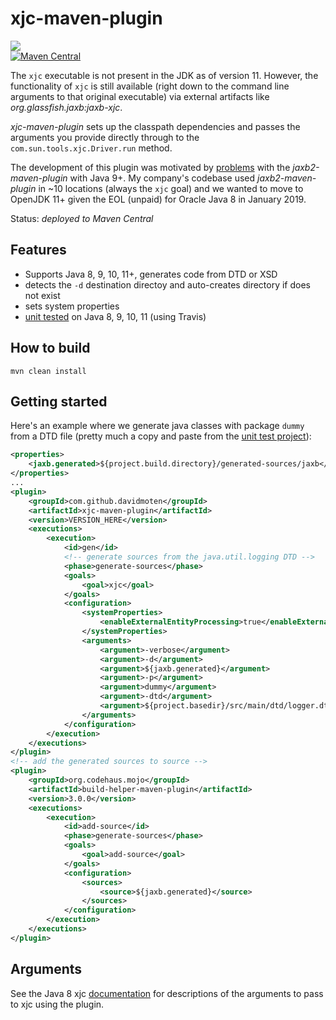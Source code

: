 # xjc-maven-plugin
<a href="https://travis-ci.org/davidmoten/xjc-maven-plugin"><img src="https://travis-ci.org/davidmoten/xjc-maven-plugin.svg"/></a><br/>
[![Maven Central](https://maven-badges.herokuapp.com/maven-central/com.github.davidmoten/xjc-maven-plugin/badge.svg?style=flat)](https://maven-badges.herokuapp.com/maven-central/com.github.davidmoten/xjc-maven-plugin)

The `xjc` executable is not present in the JDK as of version 11. However, the functionality of `xjc` is still available (right down to the command line arguments to that original executable) via external artifacts like *org.glassfish.jaxb:jaxb-xjc*.

*xjc-maven-plugin* sets up the classpath dependencies and passes the arguments you provide directly through to the `com.sun.tools.xjc.Driver.run` method.

The development of this plugin was motivated by [problems](https://github.com/mojohaus/jaxb2-maven-plugin/issues/43) with the *jaxb2-maven-plugin* with Java 9+. My company's codebase used *jaxb2-maven-plugin* in ~10 locations (always the `xjc` goal) and we wanted to move to OpenJDK 11+ given the EOL (unpaid) for Oracle Java 8 in January 2019.

Status: *deployed to Maven Central*

## Features
* Supports Java 8, 9, 10, 11+, generates code from DTD or XSD
* detects the `-d` destination directoy and auto-creates directory if does not exist
* sets system properties
* [unit tested](xjc-maven-plugin-test) on Java 8, 9, 10, 11 (using Travis)

## How to build
```
mvn clean install
```

## Getting started

Here's an example where we generate java classes with package `dummy` from a DTD file (pretty much a copy and paste from the [unit test project](xjc-maven-plugin-test)):

```xml
<properties>
    <jaxb.generated>${project.build.directory}/generated-sources/jaxb</jaxb.generated>
</properties>
...
<plugin>
    <groupId>com.github.davidmoten</groupId>
    <artifactId>xjc-maven-plugin</artifactId>
    <version>VERSION_HERE</version>
    <executions>
        <execution>
            <id>gen</id>
            <!-- generate sources from the java.util.logging DTD -->
            <phase>generate-sources</phase>
            <goals>
                <goal>xjc</goal>
            </goals>
            <configuration>
                <systemProperties>
                    <enableExternalEntityProcessing>true</enableExternalEntityProcessing>
                </systemProperties>
                <arguments>
                    <argument>-verbose</argument>
                    <argument>-d</argument>
                    <argument>${jaxb.generated}</argument>
                    <argument>-p</argument>
                    <argument>dummy</argument>
                    <argument>-dtd</argument>
                    <argument>${project.basedir}/src/main/dtd/logger.dtd</argument>
                </arguments>
            </configuration>
        </execution>
    </executions>
</plugin>
<!-- add the generated sources to source -->
<plugin>
    <groupId>org.codehaus.mojo</groupId>
    <artifactId>build-helper-maven-plugin</artifactId>
    <version>3.0.0</version>
    <executions>
        <execution>
            <id>add-source</id>
            <phase>generate-sources</phase>
            <goals>
                <goal>add-source</goal>
            </goals>
            <configuration>
                <sources>
                    <source>${jaxb.generated}</source>
                </sources>
            </configuration>
        </execution>
    </executions>
</plugin>
```

## Arguments
See the Java 8 xjc [documentation](https://docs.oracle.com/javase/8/docs/technotes/tools/unix/xjc.html) for descriptions of the arguments to pass to xjc using the plugin.
